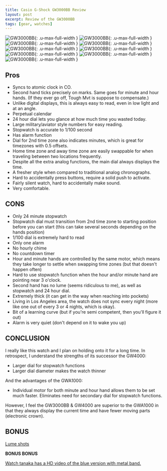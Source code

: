 ```yaml
---
title: Casio G-Shock GW3000BB Review
layout: post
excerpt: Review of the GW3000BB
tags: [gear, watches]
---
```

![GW3000BB](/downloads/gw3000bb-01.jpg){: .u-max-full-width }
![GW3000BB](/downloads/gw3000bb-02.jpg){: .u-max-full-width }
![GW3000BB](/downloads/gw3000bb-03.jpg){: .u-max-full-width }
![GW3000BB](/downloads/gw3000bb-04.jpg){: .u-max-full-width }
![GW3000BB](/downloads/gw3000bb-05.jpg){: .u-max-full-width }
![GW3000BB](/downloads/gw3000bb-06.jpg){: .u-max-full-width }
![GW3000BB](/downloads/gw3000bb-07.jpg){: .u-max-full-width }
![GW3000BB](/downloads/gw3000bb-08.jpg){: .u-max-full-width }
![GW3000BB](/downloads/gw3000bb-09.jpg){: .u-max-full-width }

## Pros ##
* Syncs to atomic clock in CO.
* Second hand ticks precisely on marks. Same goes for minute and hour hands. (If they ever go off, Tough Mvt is suppose to compensate.)
* Unlike digital displays, this is always easy to read, even in low light and at an angle.
* Perpetual calendar
* 24 hour dial lets you glance at how much time you wasted today.
* Large military/aviator style numbers for easy reading.
* Stopwatch is accurate to 1/100 second
* Has alarm function
* Dial for 2nd time zone also indicates minutes, which is great for timezones with 0.5 offsets.
* Home time zone and away time zone are easily swappable for when traveling between two locations frequently.
* Despite all the extra analog functions, the main dial always displays the time.
* A fresher style when compared to traditional analog chronographs.
* Hard to accidentally press buttons, require a solid push to activate.
* Fairly silent watch, hard to accidentally make sound.
* Very comfortable.

## CONS ##
* Only 24 minute stopwatch
* Stopwatch dial must transition from 2nd time zone to starting position before you can start (this can take several seconds depending on the hands position)
* 1/100 dial is extremely hard to read
* Only one alarm
* No hourly chime
* No countdown timer
* Hour and minute hands are controlled by the same motor, which means they take longer to settle when swapping time zones (but that doesn't happen often)
* Hard to use stopwatch function when the hour and/or minute hand are pointing near 3 o'clock.
* Second hand has no lume (seems ridiculous to me), as well as stopwatch and 24 hour dial.
* Extremely thick (it can get in the way when reaching into pockets)
* Living in Los Angeles area, the watch does not sync every night (more like one out of every 3 or 4 nights, which is okay).
* Bit of a learning curve (but if you're semi competent, then you'll figure it out)
* Alarm is very quiet (don't depend on it to wake you up)

## CONCLUSION ##

I really like this watch and I plan on holding onto it for a long time. In retrospect, I understand the strengths of its successor the GW4000:

* Larger dial for stopwatch functions
* Larger dial diameter makes the watch thinner

And the advantages of the GWA1000:

* Individual motor for both minute and hour hand allows them to be set much faster. Eliminates need for secondary dial for stopwatch functions.

However, I feel the GW3000BB & GW4000 are superior to the GWA1000 in that they always display the current time and have fewer moving parts (electronic crown).

## BONUS ##

[Lume shots](http://imgur.com/a/HuUOf)

**BONUS BONUS**

<a href="http://www.youtube.com/watch?v=bdWsIL3p2m8">Watch tanaka has a HD video of the blue version with metal band.</a>